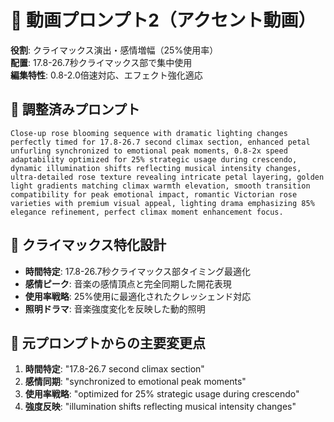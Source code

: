 # 🌺 動画プロンプト2（アクセント動画）

**役割**: クライマックス演出・感情増幅（25%使用率）  
**配置**: 17.8-26.7秒クライマックス部で集中使用  
**編集特性**: 0.8-2.0倍速対応、エフェクト強化適応

## 📝 調整済みプロンプト

```
Close-up rose blooming sequence with dramatic lighting changes perfectly timed for 17.8-26.7 second climax section, enhanced petal unfurling synchronized to emotional peak moments, 0.8-2x speed adaptability optimized for 25% strategic usage during crescendo, dynamic illumination shifts reflecting musical intensity changes, ultra-detailed rose texture revealing intricate petal layering, golden light gradients matching climax warmth elevation, smooth transition compatibility for peak emotional impact, romantic Victorian rose varieties with premium visual appeal, lighting drama emphasizing 85% elegance refinement, perfect climax moment enhancement focus.
```

## 🎯 クライマックス特化設計

- **時間特定**: 17.8-26.7秒クライマックス部タイミング最適化
- **感情ピーク**: 音楽の感情頂点と完全同期した開花表現
- **使用率戦略**: 25%使用に最適化されたクレッシェンド対応
- **照明ドラマ**: 音楽強度変化を反映した動的照明

## 🔧 元プロンプトからの主要変更点

1. **時間特定**: "17.8-26.7 second climax section"
2. **感情同期**: "synchronized to emotional peak moments"
3. **使用率戦略**: "optimized for 25% strategic usage during crescendo"
4. **強度反映**: "illumination shifts reflecting musical intensity changes"